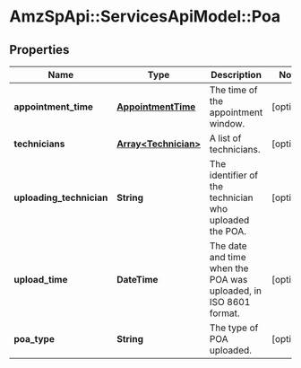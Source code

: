 # AmzSpApi::ServicesApiModel::Poa

## Properties
Name | Type | Description | Notes
------------ | ------------- | ------------- | -------------
**appointment_time** | [**AppointmentTime**](AppointmentTime.md) | The time of the appointment window. | [optional] 
**technicians** | [**Array&lt;Technician&gt;**](Technician.md) | A list of technicians. | [optional] 
**uploading_technician** | **String** | The identifier of the technician who uploaded the POA. | [optional] 
**upload_time** | **DateTime** | The date and time when the POA was uploaded, in ISO 8601 format. | [optional] 
**poa_type** | **String** | The type of POA uploaded. | [optional] 


